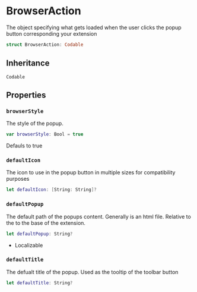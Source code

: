 # BrowserAction

The object specifying what gets loaded when the user clicks the popup button
corresponding your extension

``` swift
struct BrowserAction: Codable 
```

## Inheritance

`Codable`

## Properties

### `browserStyle`

The style of the popup.

``` swift
var browserStyle: Bool = true
```

Defauls to true

### `defaultIcon`

The icon to use in the popup button in multiple
sizes for compatibility purposes

``` swift
let defaultIcon: [String: String]?
```

### `defaultPopup`

The default path of the popups content. Generally is an
html file. Relative to the to the base of the extension.

``` swift
let defaultPopup: String?
```

  - Localizable

### `defaultTitle`

The defualt title of the popup. Used as the tooltip of the
toolbar button

``` swift
let defaultTitle: String?
```
